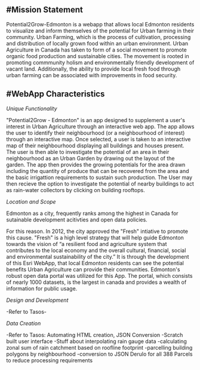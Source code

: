 #Mission Statement
----

Potential2Grow-Edmonton is a webapp that allows local Edmonton residents to visualize and inform themselves of the potential for 
Urban farming in their community. Urban Farming, which is the process of cultivation, processing and distribution of locally grown
food within an urban environment. Urban Agriculture in Canada has taken to form of a social movement to promote organic food 
production and sustainable cities. The movement is rooted in promoting commmunity holism and environmentally friendly development
of vacant land. Additionally, the ability to provide local fresh food through urban farming can be associated with improvements 
in food security.


#WebApp Characteristics
----
*Unique Functionality*

"Potential2Grow - Edmonton" is an app designed to supplement a user's interest in Urban Agriculture through an interactive web app. 
The app allows the user to identify their neighbourhood (or a neighbourhood of interest) through an interactive map. 
Once selected, a user is taken to an interactive map of their neighbourhood displaying all buildings and houses present. 
The user is then able to investigate the potential of an area in their neighbourhood as an Urban Garden by drawing out the layout 
of the garden. The app then provides the growing potentials for the area drawn including the quantity of produce that can be
recovered from the area and the basic irrigattion requirements to sustain such production. The User may then recieve the option 
to investigate the potential of nearby buildings to act as rain-water collectors by clicking on building rooftops.

*Location and Scope*

Edmonton as a city, frequently ranks among the highest in Canada for sutainable development acitivties and open data policies. 

For
this reason. In 2012, the city approved the "Fresh" intiative to promote this cause. 
"Fresh" is a high level strategy that will help guide Edmonton towards the vision of “a resilient food and agriculture system 
that contributes to the local economy and the overall cultural, financial, social and environmental sustainability of the city.”
It is through the development of this Esri WebApp, that local Edmonton residents can see the potential benefits Urban Agriculture
can provide their communities.
Edmonton's robust open data portal was utilized for this App. The portal, which consists of nearly 1000 datasets, is the largest in canada and provides a wealth of information for public usage. 

*Design and Development*

-Refer to Tasos-

*Data Creation*
 
 -Refer to Tasos: Automating HTML creation, JSON Conversion
 -Scratch built user interface
 -Stuff about interpolating rain gauge data
 -calculating zonal sum of rain catchment based on roofline footprint
 -parcelling building polygons by neighbourhood
 -conversion to JSON Derulo for all 388 Parcels to reduce processing requirements
 
